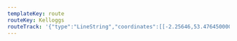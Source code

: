 ```yaml
---
templateKey: route
routeKey: Kelloggs
routeTrack: '{"type":"LineString","coordinates":[[-2.25646,53.47645000000001,25.820000000000004],[-2.2564200000000003,53.47645000000001,25.900000000000002],[-2.25626,53.476760000000006,29.910000000000004],[-2.25688,53.476870000000005,28.830000000000002],[-2.2576100090132964,53.47635500211589,27.270000000000003],[-2.25834,53.475840000000005,25.76],[-2.2590700000000004,53.475530000000006,25.84],[-2.2589200000000003,53.475590000000004,25.86],[-2.25932,53.475930000000005,26.580000000000002],[-2.2600800000000003,53.47663000000001,26.01],[-2.26057,53.47643000000001,26.01],[-2.26098,53.476330000000004,26.330000000000002],[-2.26112,53.476310000000005,26.330000000000002],[-2.26125,53.476200000000006,26.3],[-2.26127,53.476110000000006,26.3],[-2.2612,53.47589000000001,26.28],[-2.2612,53.475750000000005,26.21],[-2.26125,53.47534,26.53],[-2.26125,53.47509,26.830000000000002],[-2.2610900000000003,53.474830000000004,27.080000000000002],[-2.2614300000000003,53.47523,26.67],[-2.2617700000000003,53.475100000000005,26.140000000000004],[-2.26161,53.474970000000006,26.09],[-2.26148,53.474810000000005,26.11],[-2.26161,53.474970000000006,26.09],[-2.26179,53.475120000000004,26.11],[-2.2620400000000003,53.47522000000001,26.09],[-2.2621900000000004,53.475260000000006,26.09],[-2.2624500000000003,53.47545,27.410000000000004],[-2.26303,53.47558000000001,26.930000000000003],[-2.263864997801131,53.47571000296596,29.05],[-2.2647000000000004,53.475840000000005,29.95],[-2.2652,53.475770000000004,29.640000000000004],[-2.2655600000000002,53.47563,29.300000000000004],[-2.266225007759937,53.475130001902556,28.35],[-2.26689,53.474630000000005,27.26],[-2.26751,53.474140000000006,27.17],[-2.2680300041853423,53.47379500115653,27.12],[-2.2685500000000003,53.47345000000001,27.110000000000003],[-2.26905,53.47319,27.1],[-2.2703300000000004,53.47272,27.21],[-2.2705800000000003,53.472620000000006,27.240000000000002],[-2.2712000000000003,53.47227,26.85],[-2.2719166811912914,53.471843337552535,26.13],[-2.2726333479727,53.47141667081743,24.880000000000003],[-2.27335,53.47099000000001,25.11],[-2.273920003948691,53.47069500136296,25.310000000000002],[-2.27449,53.470400000000005,25.02],[-2.27488,53.47016000000001,24.78],[-2.27558,53.47057,24.970000000000002],[-2.2755300000000003,53.47061000000001,25.040000000000003],[-2.27596,53.47086,25.05],[-2.27612,53.470850000000006,25.05],[-2.27631,53.470620000000004,24.75],[-2.27727,53.47081000000001,24.77],[-2.27761,53.470940000000006,24.520000000000003],[-2.27795,53.47111,24.14],[-2.27822,53.47113,24.14],[-2.2786000000000004,53.47111,24.150000000000002],[-2.2787800000000002,53.47115,24.150000000000002],[-2.27901,53.471250000000005,24.01],[-2.27935,53.47129,24.01],[-2.27977,53.471410000000006,23.650000000000002],[-2.2804200000000003,53.47151,23.650000000000002],[-2.2811000000000003,53.471540000000005,23.46],[-2.2821800000000003,53.471740000000004,23.090000000000003],[-2.28227,53.47175000000001,23.13],[-2.2823200000000003,53.471740000000004,23.13],[-2.2824600000000004,53.471210000000006,23.05],[-2.28267,53.47119000000001,23.05],[-2.28303,53.4712,23.05],[-2.2837800024341486,53.4710750023103,23.89],[-2.28453,53.47095,23.51],[-2.28499,53.47063000000001,24.14],[-2.28553,53.470470000000006,23.650000000000002],[-2.2857700000000003,53.470780000000005,23.340000000000003],[-2.286960007653981,53.47050500592382,23.21],[-2.2881500000000004,53.47023000000001,23.26],[-2.28831,53.47046,22.54],[-2.28864,53.47039,22.320000000000004],[-2.28874,53.47054000000001,22.28],[-2.2892,53.470740000000006,22.44],[-2.2903266807336986,53.47047667724325,23.330000000000002],[-2.2914533474867955,53.47021334388966,23.13],[-2.29258,53.469950000000004,23.13],[-2.29306,53.46987000000001,23.13],[-2.29379,53.46983,22.88],[-2.29413,53.469840000000005,22.88],[-2.2948700000000004,53.469930000000005,22.88],[-2.2950600000000003,53.470000000000006,22.88],[-2.29501,53.470060000000004,23.19],[-2.2951900000000003,53.47012,22.78],[-2.2952500000000002,53.47008,22.78],[-2.2959400000000003,53.46940000000001,22.18],[-2.2959500000000004,53.46933000000001,22.96],[-2.29673,53.46961,23.96],[-2.29704,53.469660000000005,23.96],[-2.2974900000000003,53.46979,24.39],[-2.297920004013902,53.46938000090508,25.150000000000002],[-2.29835,53.468970000000006,23.98],[-2.2995819630670686,53.46928802533861,23.96],[-2.3008139445955837,53.46960603800687,23.290000000000003],[-2.3020459445853008,53.4699240380045,22.79],[-2.3032779630359745,53.47024202533113,22.36],[-2.30451,53.470560000000006,22.03],[-2.3045500000000003,53.47052000000001,22.03],[-2.30552665720796,53.47072667464076,21.990000000000002],[-2.306503323927608,53.47093334131866,21.79],[-2.30748,53.471140000000005,21.2],[-2.30796,53.47128000000001,20.84],[-2.3083,53.4714,20.92],[-2.30885,53.471720000000005,21.580000000000002],[-2.30938,53.47214,22.03],[-2.309944993557322,53.47261500123245,21.78],[-2.3105100000000003,53.473090000000006,21.48],[-2.31077,53.47316000000001,21.48],[-2.31121,53.47317,21.48],[-2.3117400000000004,53.47307000000001,21.460000000000004],[-2.31272,53.47267000000001,21.27],[-2.31298,53.472460000000005,21.53],[-2.31318,53.47234,22.160000000000004],[-2.31406,53.472,23.860000000000003],[-2.3142,53.471970000000006,24.270000000000003],[-2.31463,53.471920000000004,24.66],[-2.31541,53.471940000000004,25.460000000000004],[-2.31562,53.472,25.460000000000004],[-2.3158100000000004,53.472080000000005,25.460000000000004],[-2.31602,53.472210000000004,25.290000000000003],[-2.31666,53.472640000000006,25.200000000000003],[-2.31677,53.472710000000006,25.18],[-2.31684,53.472640000000006,25.080000000000002],[-2.31686,53.47258000000001,25.080000000000002],[-2.316910002791963,53.471790000034076,24.94],[-2.316960003722419,53.47100000004725,25.040000000000003],[-2.3170100027914917,53.47021000003956,25.76],[-2.31706,53.46942000000001,25.77],[-2.31706,53.46941,25.77],[-2.317116668562848,53.468700000021755,25.66],[-2.3171733352298824,53.467990000016655,25.19],[-2.3172300000000003,53.46728,25.09],[-2.31725,53.46660000000001,25.26],[-2.3172950006574307,53.46597500007963,25.290000000000003],[-2.31734,53.46535000000001,25.23],[-2.3173775023243857,53.46447250004188,25.28],[-2.3174150030984144,53.46359500007199,25.34],[-2.3174525023221997,53.46271750009038,25.43],[-2.3174900000000003,53.46184,26.390000000000004],[-2.3175475033206956,53.4610225000518,27.21],[-2.3176050044270067,53.46020500007596,28.080000000000002],[-2.3176625033190845,53.45938750007256,29.280000000000005],[-2.31772,53.45857,27.750000000000004],[-2.3178300037082793,53.4578533334659,28.76],[-2.317940003703365,53.45713666683077,27.17],[-2.3180500000000004,53.45642,25.900000000000002],[-2.31807,53.45613,26],[-2.318,53.45595,25.85],[-2.31786,53.455670000000005,25.76],[-2.317474993023323,53.454895000718345,24.73],[-2.3170900000000003,53.45412,22.85],[-2.3168,53.453410000000005,23.19],[-2.31636,53.453100000000006,24.1],[-2.31582,53.452890000000004,24.150000000000002],[-2.3149549971015615,53.45275000311606,23.76],[-2.31409,53.45261000000001,23.76],[-2.312749987854969,53.452416681667096,23.610000000000003],[-2.311409987909409,53.45222334834156,23.76],[-2.31007,53.45203000000001,23.990000000000002],[-2.3086300000000004,53.45179,24.57],[-2.3072233192040725,53.45157668318854,24.78],[-2.305816652538931,53.45136334985538,24.75],[-2.3044100000000003,53.451150000000005,25.120000000000005],[-2.3031949942118253,53.450950006152006,26.13],[-2.3019800000000004,53.450750000000006,28.060000000000002],[-2.3019200000000004,53.450700000000005,28.060000000000002],[-2.3019000000000003,53.450630000000004,27.78],[-2.3019000000000003,53.4506,27.78],[-2.3018400000000003,53.450570000000006,28.07],[-2.3014700034991034,53.45098500070184,29.42],[-2.3011000000000004,53.45140000000001,28.46],[-2.3007400000000002,53.45187000000001,27.48],[-2.30031,53.45235,26.570000000000004],[-2.29965,53.452560000000005,26.38],[-2.29945,53.45261000000001,26.400000000000002],[-2.29881,53.45286,26.400000000000002],[-2.2980050074252225,53.45324000260039,26.44],[-2.2972,53.45362000000001,26.44],[-2.29612,53.45407,26.660000000000004],[-2.2950200129154315,53.454565005009194,26.660000000000004],[-2.2939200000000004,53.45506,26.7],[-2.2933200042059014,53.455345001417776,26.910000000000004],[-2.29272,53.455630000000006,26.910000000000004],[-2.291760028667105,53.45605251153633,27.180000000000003],[-2.290800038231316,53.456475015378295,27.180000000000003],[-2.289840028692305,53.45689751152565,27.430000000000003],[-2.2888800000000002,53.45732,27.55],[-2.2888900000000003,53.45732,27.55],[-2.2882550043628007,53.4576100016714,27.700000000000003],[-2.28762,53.4579,27.87],[-2.2868000068874768,53.45825500279318,28.07],[-2.2859800000000003,53.45861000000001,28.17],[-2.2849350123284293,53.45911500460713,28.5],[-2.28389,53.45962,28.900000000000002],[-2.2827900000000003,53.46013000000001,29.23],[-2.28170001394644,53.460680005047195,29.69],[-2.2806100000000002,53.46123000000001,30.42],[-2.28016,53.461490000000005,30.55],[-2.2798200000000004,53.46164,31.060000000000002],[-2.27936,53.461780000000005,31.39],[-2.27901,53.461850000000005,31.5],[-2.277840003614794,53.46198500572646,32.03],[-2.27667,53.462120000000006,32.260000000000005],[-2.2761600000000004,53.4622,32.370000000000005],[-2.2760800000000003,53.462250000000004,32.690000000000005],[-2.27524000321767,53.46241500295464,32.82],[-2.2744,53.46258,33.09],[-2.27407,53.462680000000006,33.45],[-2.27332,53.46304000000001,33.980000000000004],[-2.27305,53.46316,34.160000000000004],[-2.2729000000000004,53.46318,34.160000000000004],[-2.2717075455297513,53.4637200177972,33.71],[-2.270515060722399,53.4642600237229,32.690000000000005],[-2.2693225455772414,53.46480001777656,31.05],[-2.26813,53.465340000000005,30.04],[-2.26796,53.46544,30.04],[-2.2674800000000004,53.46566000000001,30.03],[-2.2673200000000002,53.46575000000001,30.160000000000004],[-2.2670700000000004,53.46596,30.230000000000004],[-2.26697,53.46607,30.21],[-2.2668700000000004,53.466240000000006,30.21],[-2.26681,53.466370000000005,30.21],[-2.2666750014372306,53.46682500010921,30.480000000000004],[-2.26654,53.46728,30.480000000000004],[-2.2664400000000002,53.467510000000004,30.42],[-2.2662400000000003,53.4684,29.95],[-2.26613,53.468830000000004,29.580000000000002],[-2.26595,53.46902000000001,29.69],[-2.26582,53.46920000000001,29.94],[-2.2656400000000003,53.46938,29.960000000000004],[-2.2655600000000002,53.469370000000005,29.86],[-2.2653800000000004,53.469530000000006,29.92],[-2.26518,53.46965,29.730000000000004],[-2.2649700000000004,53.469730000000006,29.730000000000004],[-2.264015007027507,53.470035003754184,29.34],[-2.2630600000000003,53.47034000000001,29.540000000000003],[-2.26311,53.47039,29.310000000000002],[-2.2618250126840826,53.47080500685365,30.740000000000002],[-2.26054,53.47122,31.75],[-2.2598200000000004,53.47137000000001,32.39],[-2.25875,53.47169,32.830000000000005],[-2.25753,53.472100000000005,29.44],[-2.25681500359687,53.47229500204882,32.61],[-2.2561,53.47249000000001,31.740000000000002],[-2.255030007860101,53.472805004802815,31.21],[-2.25396,53.47312,30.78],[-2.25335,53.47317,29.830000000000002],[-2.25293,53.47319,29.150000000000002],[-2.25271,53.473220000000005,28.400000000000002],[-2.25246,53.47328,28.020000000000003],[-2.2522900000000003,53.47334000000001,28.080000000000002],[-2.2522300000000004,53.47336000000001,28.12],[-2.2525600000000003,53.47359,26.09],[-2.2528300000000003,53.473800000000004,25.67],[-2.2530300000000003,53.473890000000004,25.67],[-2.2533000000000003,53.47393,25.710000000000004],[-2.25367,53.47384,25.710000000000004],[-2.2539200000000004,53.47374000000001,25.710000000000004],[-2.25436,53.47359,25.710000000000004],[-2.2549400000000004,53.473510000000005,25.7],[-2.25557,53.47357,25.7],[-2.25604,53.47366,25.7],[-2.2560900000000004,53.473670000000006,25.7],[-2.25632,53.473650000000006,25.970000000000002],[-2.2564100000000002,53.473890000000004,25.650000000000002],[-2.25651,53.47392000000001,25.650000000000002],[-2.25671,53.474030000000006,25.650000000000002],[-2.2568,53.474120000000006,26.85],[-2.25691,53.47430000000001,26.85],[-2.25691,53.47437000000001,26.85],[-2.25685,53.474520000000005,27.06],[-2.25671,53.47464,27.73],[-2.25645,53.47477000000001,28.16],[-2.2566300000000004,53.47485,26.410000000000004],[-2.25667,53.474970000000006,25.990000000000002],[-2.2567700000000004,53.47507,25.87],[-2.25685,53.475210000000004,25.900000000000002],[-2.25667,53.4757,25.78],[-2.2562900000000004,53.47627000000001,26.070000000000004]]}'
---
```

